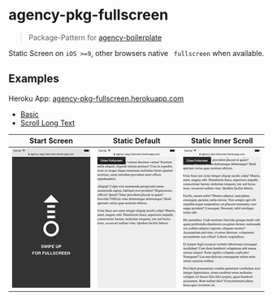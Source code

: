 # agency-pkg-fullscreen

> Package-Pattern for [agency-boilerplate](https://github.com/StephanGerbeth/agency-boilerplate)

Static Screen on `iOS >=9`, other browsers native ` fullscreen` when available.

## Examples

Heroku App: [agency-pkg-fullscreen.herokuapp.com](https://agency-pkg-fullscreen.herokuapp.com/)

- [Basic](https://agency-pkg-fullscreen.herokuapp.com/)
- [Scroll Long Text](https://agency-pkg-fullscreen.herokuapp.com/scroll.html)

Start Screen                                                                                                                                                                                                       | Static Default                                                                                                                                                                                                         | Static Inner Scroll
------------------------------------------------------------------------------------------------------------------------------------------------------------------------------------------------------------------ | ---------------------------------------------------------------------------------------------------------------------------------------------------------------------------------------------------------------------- | --------------------------------------------------------------------------------------------------------------------------------------------------------------------------------------------------------------------------------
[![](https://raw.githubusercontent.com/ThornWalli/agency-pkg-fullscreen/master/readme/thumbs/start_screen.jpg)](https://raw.githubusercontent.com/ThornWalli/agency-pkg-fullscreen/master/readme/start_screen.jpg) | [![](https://raw.githubusercontent.com/ThornWalli/agency-pkg-fullscreen/master/readme/thumbs/static_default.jpg)](https://raw.githubusercontent.com/ThornWalli/agency-pkg-fullscreen/master/readme/static_default.jpg) | [![](https://raw.githubusercontent.com/ThornWalli/agency-pkg-fullscreen/master/readme/thumbs/static_inner_scroll.jpg)](https://raw.githubusercontent.com/ThornWalli/agency-pkg-fullscreen/master/readme/static_inner_scroll.jpg)
